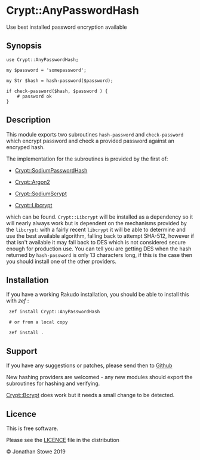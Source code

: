 # Crypt::AnyPasswordHash

Use best installed password encryption available

## Synopsis

    use Crypt::AnyPasswordHash;

    my $password = 'somepassword';

    my Str $hash = hash-password($password);

    if check-password($hash, $password ) {
        # password ok
    }

## Description

This module exports two subroutines `hash-password` and `check-password` which encrypt password and check a provided password against an encryped hash.

The implementation for the subroutines is provided by the first of:

  * [Crypt::SodiumPasswordHash](https://github.com/jonathanstowe/Crypt-SodiumPasswordHash)

  * [Crypt::Argon2](https://github.com/skinkade/p6-crypt-argon2)

  * [Crypt::SodiumScrypt](https://github.com/jonathanstowe/Crypt-SodiumScrypt)

  * [Crypt::Libcrypt](https://github.com/jonathanstowe/Crypt-Libcrypt)

which can be found. `Crypt::Libcrypt` will be installed as a dependency so it will nearly always work but is dependent on the mechanisms provided by the `libcrypt`: with a fairly recent `libcrypt` it will be able to determine and use the best available algorithm, falling back to attempt SHA-512, however if that isn't available it may fall back to DES which is not considered secure enough for production use. You can tell you are getting DES when the hash returned by `hash-password` is only 13 characters long, if this is the case then you should install one of the other providers.

## Installation

If you have a working Rakudo installation, you should be able to install this with *zef* :

     zef install Crypt::AnyPasswordHash

	 # or from a local copy

     zef install .


## Support

If you have any suggestions or patches, please send then to [Github](https://github.com/jonathanstowe/Crypt-AnyPasswordHash/issues)

New hashing providers are welcomed - any new modules should export the subroutines for hashing and verifying.

[Crypt::Bcrypt](https://github.com/skinkade/p6-Crypt-Bcrypt) does work but it needs a small change to be detected.

## Licence

This is free software.

Please see the [LICENCE](LICENCE) file in the distribution

© Jonathan Stowe 2019
